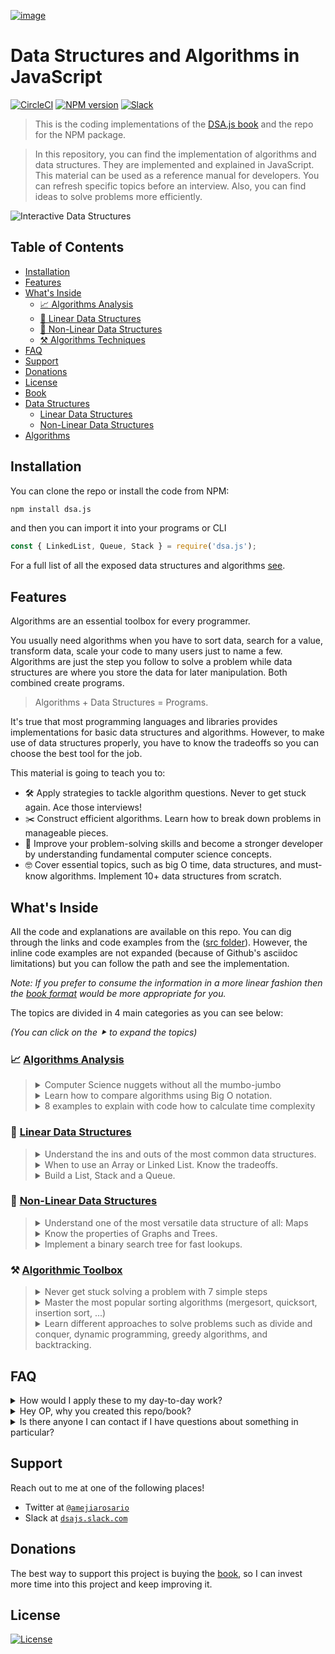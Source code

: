 [![image](https://user-images.githubusercontent.com/418605/59557258-10742880-8fa3-11e9-84fb-4d66a9d89faa.png)](https://books.adrianmejia.com/dsajs-data-structures-algorithms-javascript/)

# Data Structures and Algorithms in JavaScript

[![CircleCI](https://img.shields.io/circleci/build/github/amejiarosario/dsa.js-data-structures-and-algorithms-in-javascript/master.svg)](https://circleci.com/gh/amejiarosario/dsa.js-data-structures-and-algorithms-in-javascript) [![NPM version](https://badge.fury.io/js/dsa.js.svg)](https://badge.fury.io/js/dsa.js) [![Slack](https://dsajs-slackin.herokuapp.com/badge.svg)](https://dsajs-slackin.herokuapp.com)

> This is the coding implementations of the [DSA.js book](https://books.adrianmejia.com/dsajs-data-structures-algorithms-javascript/) and the repo for the NPM package.

> In this repository, you can find the implementation of algorithms and data structures. They are implemented and explained in JavaScript. This material can be used as a reference manual for developers. You can refresh specific topics before an interview. Also, you can find ideas to solve problems more efficiently.

<!-- (Check out the Time Complexity Cheatsheet) -->


<!--
[![CircleCI](https://circleci.com/gh/amejiarosario/dsa.js-data-structures-and-algorithms-in-javascript.svg?style=svg)](https://circleci.com/gh/amejiarosario/dsa.js-data-structures-and-algorithms-in-javascript)
[![Code Style Airbnb](https://img.shields.io/badge/code%20style-Airbnb-brightgreen.svg)](https://github.com/airbnb/javascript)
[![PRs Welcome](https://img.shields.io/badge/PRs-welcome-brightgreen.svg)](http://makeapullrequest.com)
[![ProductHunt](https://img.shields.io/badge/product%20hunt-vote-orange.svg)](https://www.producthunt.com/posts/dsa-js)
https://bundlephobia.com/result?p=dsa.js
https://img.shields.io/bundlephobia/min/dsa.js.svg - 16.7kB
https://img.shields.io/github/repo-size/amejiarosario/dsa.js.svg - 98.1 MB
-->

![Interactive Data Structures](https://user-images.githubusercontent.com/418605/46118890-ba721180-c1d6-11e8-82bc-6a671428b422.png)
<!-- [](https://embed.kumu.io/85f1a4de5fb8430a10a1bf9c5118e015) -->


## Table of Contents

<!-- START doctoc generated TOC please keep comment here to allow auto update -->
<!-- DON'T EDIT THIS SECTION, INSTEAD RE-RUN doctoc TO UPDATE -->


- [Installation](#installation)
- [Features](#features)
- [What's Inside](#whats-inside)
  - [📈 Algorithms Analysis](#-algorithms-analysis)
  - [🥞 Linear Data Structures](#-linear-data-structures)
  - [🌲 Non-Linear Data Structures](#-non-linear-data-structures)
  - [⚒ Algorithms Techniques](#%E2%9A%92-algorithms-techniques)
- [FAQ](#faq)
- [Support](#support)
- [Donations](#donations)
- [License](#license)
- [Book](#book)
- [Data Structures](#data-structures)
  - [Linear Data Structures](#linear-data-structures)
  - [Non-Linear Data Structures](#non-linear-data-structures)
- [Algorithms](#algorithms)

<!-- END doctoc generated TOC please keep comment here to allow auto update -->


## Installation

You can clone the repo or install the code from NPM:

```sh
npm install dsa.js
```

and then you can import it into your programs or CLI

```js
const { LinkedList, Queue, Stack } = require('dsa.js');
```

For a full list of all the exposed data structures and algorithms [see](https://github.com/amejiarosario/dsa.js/blob/master/src/index.js).


## Features

Algorithms are an essential toolbox for every programmer.

You usually need algorithms when you have to sort data, search for a value, transform data, scale your code to many users just to name a few.
Algorithms are just the step you follow to solve a problem while data structures are where you store the data for later manipulation. Both combined create programs.

> Algorithms + Data Structures = Programs.

It's true that most programming languages and libraries provides implementations for basic data structures and algorithms.
However, to make use of data structures properly, you have to know the tradeoffs so you can choose the best tool for the job.

This material is going to teach you to:

- 🛠 Apply strategies to tackle algorithm questions. Never to get stuck again. Ace those interviews!
- ✂️ Construct efficient algorithms. Learn how to break down problems in manageable pieces.
- 🧠 Improve your problem-solving skills and become a stronger developer by understanding fundamental computer science concepts.
- 🤓 Cover essential topics, such as big O time, data structures, and must-know algorithms. Implement 10+ data structures from scratch.

## What's Inside

All the code and explanations are available on this repo. You can dig through the links and code examples from the ([src folder](https://github.com/amejiarosario/dsa.js-data-structures-and-algorithms-in-javascript/tree/master/src)). However, the inline code examples are not expanded (because of Github's asciidoc limitations) but you can follow the path and see the implementation.

_Note: If you prefer to consume the information in a more linear fashion then the [book format](https://books.adrianmejia.com/dsajs-data-structures-algorithms-javascript/) would be more appropriate for you._

The topics are divided in 4 main categories as you can see below:

_(You can click on the ⯈ to expand the topics)_

### 📈 [Algorithms Analysis](https://github.com/amejiarosario/dsa.js-data-structures-and-algorithms-in-javascript/blob/master/book/part01-algorithms-analysis.asc)

<!-- - Computer Science nuggets without all the mumbo-jumbo.
- Learn how to compare algorithms using Big O notation.
- 8 examples to explain with code how to calculate time complexity. -->

<blockquote>

<details>
  <summary>
    Computer Science nuggets without all the mumbo-jumbo
  </summary>

---

### [Computer Science nuggets without all the mumbo-jumbo](https://github.com/amejiarosario/dsa.js-data-structures-and-algorithms-in-javascript/blob/master/book/content/part01/algorithms-analysis.asc)

#### Learn to calculate run time from code examples

![Translating lines of code to an approximate number of operations](https://github.com/amejiarosario/dsa.js-data-structures-and-algorithms-in-javascript/raw/master/book/images/image4.png)

---

</details>

<details>
  <summary>
    Learn how to compare algorithms using Big O notation.
  </summary>

---

### [Learn how to compare algorithms using Big O notation.](https://github.com/amejiarosario/dsa.js-data-structures-and-algorithms-in-javascript/blob/master/book/content/part01/big-o-examples.asc#finding-if-an-array-is-empty)

#### Comparing algorithms using Big O notation

Let's say you want to find the duplicates on an array.
Using Big O notation we can compare different implementations that do exactly the same but
they take different time to complete.

- [Optimal solution using a map](https://github.com/amejiarosario/dsa.js-data-structures-and-algorithms-in-javascript/blob/master/book/content/part01/big-o-examples.asc#linear-example)
- [Finding duplicates in an array (naïve approach)](https://github.com/amejiarosario/dsa.js-data-structures-and-algorithms-in-javascript/blob/master/book/content/part01/big-o-examples.asc#quadratic-example)

---

</details>

<details>
  <summary>
    8 examples to explain with code how to calculate time complexity
  </summary>

---

[8 examples to explain with code how to calculate time complexity](https://github.com/amejiarosario/dsa.js-data-structures-and-algorithms-in-javascript/blob/master/book/content/part01/big-o-examples.asc#summary)

#### Most common time complexities

[![image](https://user-images.githubusercontent.com/418605/59617342-2a715080-90f4-11e9-9de9-9315fb0133f9.png)](https://github.com/amejiarosario/dsa.js-data-structures-and-algorithms-in-javascript/blob/master/book/content/part01/big-o-examples.asc#summary)

<!-- - Constant time: _O(1)_
- Logarithmic time: _O(log n)_
- Linear time: _O(n)_
- Linearithmic time: _O(n log n)_
- Quadratic time: _O(n^2^)_
- Cubic time: _O(n^3^)_
- Exponential time: _O(2^n^)_
- Factorial time: _O(n!)_ -->

#### Time complexity graph

![Most common time complexities](https://github.com/amejiarosario/dsa.js-data-structures-and-algorithms-in-javascript/raw/master/book/images/image5.png)

---

</details>
</blockquote>

### 🥞 [Linear Data Structures](https://github.com/amejiarosario/dsa.js-data-structures-and-algorithms-in-javascript/blob/master/book/part02-linear-data-structures.asc)

<!-- - Understand the ins and outs of the most common data structures.
- When to use an Array or Linked List. Know the tradeoffs.
- Build a Stack and a Queue from scratch. -->

<blockquote>

  <details>
    <summary>
      Understand the ins and outs of the most common data structures.
    </summary>

---

#### [Understand the ins and outs of the most common data structures](https://github.com/amejiarosario/dsa.js-data-structures-and-algorithms-in-javascript/blob/master/book/part02-linear-data-structures.asc)


- [Arrays](https://github.com/amejiarosario/dsa.js-data-structures-and-algorithms-in-javascript/blob/master/book/content/part02/array.asc): Built-in in most languages so not implemented here. [Array Time complexity](https://github.com/amejiarosario/dsa.js/blob/master/book/content/part02/array.asc#array-complexity)
    <!-- [Post](https://adrianmejia.com/blog/2018/04/28/data-structures-time-complexity-for-beginners-arrays-hashmaps-linked-lists-stacks-queues-tutorial/#Array). -->

- [Linked List](https://github.com/amejiarosario/dsa.js-data-structures-and-algorithms-in-javascript/blob/master/book/content/part02/linked-list.asc): each data node has a link to the next (and
    previous).
    [Code](https://github.com/amejiarosario/dsa.js/blob/master/src/data-structures/linked-lists/linked-list.js)
    |
    [Linked List Time Complexity](https://github.com/amejiarosario/dsa.js/blob/master/book/content/part02/linked-list.asc#linked-list-complexity-vs-array-complexity)
    <!-- [Post](https://adrianmejia.com/blog/2018/04/28/data-structures-time-complexity-for-beginners-arrays-hashmaps-linked-lists-stacks-queues-tutorial/#Linked-Lists) -->

- [Queue](https://github.com/amejiarosario/dsa.js-data-structures-and-algorithms-in-javascript/blob/master/book/content/part02/queue.asc): data flows in a "first-in, first-out" (FIFO) manner.
    [Code](https://github.com/amejiarosario/dsa.js/blob/master/src/data-structures/queues/queue.js)
    |
    [Queue Time Complexity](https://github.com/amejiarosario/dsa.js/blob/master/book/content/part02/queue.asc#queue-complexity)
    <!-- [Post](https://adrianmejia.com/blog/2018/04/28/data-structures-time-complexity-for-beginners-arrays-hashmaps-linked-lists-stacks-queues-tutorial/#Queues) -->

- [Stack](https://github.com/amejiarosario/dsa.js-data-structures-and-algorithms-in-javascript/blob/master/book/content/part02/stack.asc): data flows in a "last-in, first-out" (LIFO) manner.
    [Code](https://github.com/amejiarosario/dsa.js/blob/master/src/data-structures/stacks/stack.js)
    |
    [Stack Time Complexity](https://github.com/amejiarosario/dsa.js/blob/master/book/content/part02/stack.asc#stack-complexity)
    <!-- [Post](https://adrianmejia.com/blog/2018/04/28/data-structures-time-complexity-for-beginners-arrays-hashmaps-linked-lists-stacks-queues-tutorial/#Stacks) -->

---

  </details>
  <details>
    <summary>
      When to use an Array or Linked List. Know the tradeoffs.
    </summary>

---

#### [When to use an Array or Linked List. Know the tradeoffs](https://github.com/amejiarosario/dsa.js-data-structures-and-algorithms-in-javascript/blob/master/book/content/part02/array-vs-list-vs-queue-vs-stack.asc)

Use Arrays when…
- You need to access data in random order fast (using an index).
- Your data is multi-dimensional (e.g., matrix, tensor).

Use Linked Lists when:
- You will access your data sequentially.
- You want to save memory and only allocate memory as you need it.
- You want constant time to remove/add from extremes of the list.

---

  </details>
  <details>
    <summary>
      Build a List, Stack and a Queue.
    </summary>

  ---

  #### [Build a List, Stack and a Queue from scratch](https://github.com/amejiarosario/dsa.js-data-structures-and-algorithms-in-javascript/blob/master/book/part02-linear-data-structures.asc)

  Build any of these data structures from scratch:
  - [Linked List](https://github.com/amejiarosario/dsa.js-data-structures-and-algorithms-in-javascript/blob/master/src/data-structures/linked-lists/linked-list.js)
  - [Stack](https://github.com/amejiarosario/dsa.js-data-structures-and-algorithms-in-javascript/blob/master/src/data-structures/stacks/stack.js)
  - [Queue](https://github.com/amejiarosario/dsa.js-data-structures-and-algorithms-in-javascript/blob/master/src/data-structures/queues/queue.js)

  ---

  </details>
</blockquote>

### 🌲 [Non-Linear Data Structures](https://github.com/amejiarosario/dsa.js-data-structures-and-algorithms-in-javascript/blob/master/book/part03-graph-data-structures.asc)
<!-- - Understand one of the most versatile data structure of all: Maps -->
<!-- - Know the properties of Graphs and Trees. -->
<!-- - Implement a binary search tree for fast lookups. -->

<blockquote>
  <details>
    <summary>
      Understand one of the most versatile data structure of all: Maps
    </summary>

---

#### [HashMaps](https://github.com/amejiarosario/dsa.js-data-structures-and-algorithms-in-javascript/blob/master/book/content/part03/map.asc)

Learn how to implement different types of Maps such as:
- [HashMap](https://github.com/amejiarosario/dsa.js-data-structures-and-algorithms-in-javascript/blob/master/book/content/part03/hashmap.asc)
- [TreeMap](https://github.com/amejiarosario/dsa.js-data-structures-and-algorithms-in-javascript/blob/master/book/content/part03/treemap.asc)

Also, [learn the difference between the different Maps implementations](https://github.com/amejiarosario/dsa.js-data-structures-and-algorithms-in-javascript/blob/master/book/content/part03/time-complexity-graph-data-structures.asc):

- `HashMap` is more time-efficient. A `TreeMap` is more space-efficient.
- `TreeMap` search complexity is *O(log n)*, while an optimized `HashMap` is *O(1)* on average.
- `HashMap`’s keys are in insertion order (or random depending in the implementation). `TreeMap`’s keys are always sorted.
- `TreeMap` offers some statistical data for free such as: get minimum, get maximum, median, find ranges of keys. `HashMap` doesn’t.
- `TreeMap` has a guarantee always an *O(log n)*, while `HashMap`s has an amortized time of *O(1)* but in the rare case of a rehash, it would take an *O(n)*.

---

  </details>

  <details>
    <summary>
    Know the properties of Graphs and Trees.
    </summary>

---

#### [Know the properties of Graphs and Trees](https://github.com/amejiarosario/dsa.js-data-structures-and-algorithms-in-javascript/blob/master/book/part03-graph-data-structures.asc)

##### [Graphs](https://github.com/amejiarosario/dsa.js-data-structures-and-algorithms-in-javascript/blob/master/book/content/part03/graph.asc)

Know all the graphs properties with many images and illustrations.

![graph example with USA airports](https://github.com/amejiarosario/dsa.js-data-structures-and-algorithms-in-javascript/raw/master/book/images/image46.png)

 **Graphs**: data **nodes** that can have a connection or **edge** to
    zero or more adjacent nodes. Unlike trees, nodes can have multiple
    parents, loops.
    [Code](https://github.com/amejiarosario/algorithms.js/blob/master/src/data-structures/graphs/graph.js)
    |
    [Graph Time Complexity](https://github.com/amejiarosario/dsa.js/blob/master/book/content/part03/graph.asc#graph-complexity)

#### [Trees](https://github.com/amejiarosario/dsa.js-data-structures-and-algorithms-in-javascript/blob/master/book/content/part03/tree-intro.asc)

Learn all the different kinds of trees and its properties.

![tree data structure properties](https://github.com/amejiarosario/dsa.js-data-structures-and-algorithms-in-javascript/raw/master/book/images/image31.jpg)

- **Trees**: data nodes has zero or more adjacent nodes a.k.a.
    children. Each node can only have one parent node otherwise is a
    graph not a tree.
    [Code](https://github.com/amejiarosario/algorithms.js/tree/master/src/data-structures/trees)
    |
    [Docs](https://github.com/amejiarosario/dsa.js/blob/master/book/content/part03/tree-intro.asc)
    <!-- [Post](https://adrianmejia.com/blog/2018/06/11/data-structures-for-beginners-trees-binary-search-tree-tutorial/) -->

    - **Binary Trees**: same as tree but only can have two children at
        most.
        [Code](https://github.com/amejiarosario/algorithms.js/tree/master/src/data-structures/trees)
        |
        [Docs](https://github.com/amejiarosario/dsa.js/blob/master/book/content/part03/tree-intro.asc#binary-tree)
        <!-- [Post](https://adrianmejia.com/blog/2018/06/11/data-structures-for-beginners-trees-binary-search-tree-tutorial/#Binary-Trees) -->

    - **Binary Search Trees** (BST): same as binary tree, but the
        nodes value keep this order `left < parent < right`.
        [Code](https://github.com/amejiarosario/algorithms.js/blob/master/src/data-structures/trees/binary-search-tree.js)
        |
        [BST Time complexity](https://github.com/amejiarosario/dsa.js/blob/master/book/content/part03/binary-search-tree.asc#tree-complexity)
        <!-- [Post](https://adrianmejia.com/blog/2018/06/11/data-structures-for-beginners-trees-binary-search-tree-tutorial/#Binary-Search-Tree-BST) -->

    - **AVL Trees**: Self-balanced BST to maximize look up time.
        [Code](https://github.com/amejiarosario/algorithms.js/blob/master/src/data-structures/trees/avl-tree.js)
        |
        [AVL Tree docs](https://github.com/amejiarosario/dsa.js/blob/master/book/C-AVL-tree.asc)
        |
        [Self-balancing & tree rotations docs](https://github.com/amejiarosario/dsa.js/blob/master/book/B-self-balancing-binary-search-trees.asc)
        <!-- [Post](https://adrianmejia.com/blog/2018/07/16/self-balanced-binary-search-trees-with-avl-tree-data-structure-for-beginners/) -->

    - **Red-Black Trees**: Self-balanced BST more loose than AVL to
        maximize insertion speed.
        [Code](https://github.com/amejiarosario/algorithms.js/blob/master/src/data-structures/trees/red-black-tree.js)

---

  </details>

  <details>
    <summary>
      Implement a binary search tree for fast lookups.
    </summary>

---

#### [Implement a binary search tree for fast lookups](https://github.com/amejiarosario/dsa.js-data-structures-and-algorithms-in-javascript/blob/master/book/content/part03/binary-search-tree.asc)

- Learn how to add/remove/update values in a tree:
![inserting node in a tree](https://github.com/amejiarosario/dsa.js-data-structures-and-algorithms-in-javascript/raw/master/book/images/image36.png)

- [How to make a tree balanced?](https://github.com/amejiarosario/dsa.js-data-structures-and-algorithms-in-javascript/blob/master/book/B-self-balancing-binary-search-trees.asc)

From unbalanced BST to balanced BST
```
1                           2
  \                       /   \
   2        =>           1     3
    \
     3
```


---

  </details>
</blockquote>

### ⚒ [Algorithmic Toolbox](https://github.com/amejiarosario/dsa.js-data-structures-and-algorithms-in-javascript/blob/master/book/part04-algorithmic-toolbox.asc)

<!-- - Never get stuck solving a problem with 7 simple steps. -->
<!-- - Master the most popular sorting algorithms (mergesort, quicksort, insertion sort, ...) -->
<!-- - Learn different approaches to solve problems such as divide and conquer, dynamic programming, greedy algorithms, and backtracking. -->

<blockquote>
  <details>
    <summary>
      Never get stuck solving a problem with 7 simple steps
    </summary>

---

#### [Never get stuck solving a problem with 7 simple steps](https://github.com/amejiarosario/dsa.js-data-structures-and-algorithms-in-javascript/blob/master/book/part04-algorithmic-toolbox.asc)

1. Understand the problem
1. Build a simple example (no edge cases yet)
1. Brainstorm solutions (greedy algorithm, Divide and Conquer, Backtracking, brute force)
1. Test your solution on the simple example (mentally)
1. Optimize the solution
1. Write Code, yes, now you can code.
1. Test your written code

Full details [here](https://github.com/amejiarosario/dsa.js-data-structures-and-algorithms-in-javascript/blob/master/book/part04-algorithmic-toolbox.asc)

---

  </details>
  <details>
    <summary>
      Master the most popular sorting algorithms (mergesort, quicksort, insertion sort, ...)
    </summary>

---

#### [Master the most popular sorting algorithms](https://github.com/amejiarosario/dsa.js-data-structures-and-algorithms-in-javascript/blob/master/book/content/part04/sorting-algorithms.asc)

We are going to explore three basic sorting algorithms O(n2) which have low overhead:
  - Bubble Sort.
    [Code](https://github.com/amejiarosario/dsa.js/blob/master/src/algorithms/sorting/bubble-sort.js)
    |
    [Docs](https://github.com/amejiarosario/dsa.js/blob/master/book/content/part04/bubble-sort.asc)

  - Insertion Sort.
    [Code](https://github.com/amejiarosario/dsa.js/blob/master/src/algorithms/sorting/insertion-sort.js)
    |
    [Docs](https://github.com/amejiarosario/dsa.js/blob/master/book/content/part04/insertion-sort.asc)

  - Selection Sort.
    [Code](https://github.com/amejiarosario/dsa.js/blob/master/src/algorithms/sorting/selection-sort.js)
    |
    [Docs](https://github.com/amejiarosario/dsa.js/blob/master/book/content/part04/selection-sort.asc)

and then discuss efficient sorting algorithms O(n log n) such as:
  - Merge Sort.
    [Code](https://github.com/amejiarosario/dsa.js/blob/master/src/algorithms/sorting/merge-sort.js)
    |
    [Docs](https://github.com/amejiarosario/dsa.js/blob/master/book/content/part04/merge-sort.asc)

  - Quick sort.
    [Code](https://github.com/amejiarosario/dsa.js/blob/master/src/algorithms/sorting/quick-sort.js)
    |
    [Docs](https://github.com/amejiarosario/dsa.js/blob/master/book/content/part04/quick-sort.asc)

---

  </details>
  <details>
    <summary>
      Learn different approaches to solve problems such as divide and conquer, dynamic programming, greedy algorithms, and backtracking.
    </summary>

---

#### [Learn different approaches to solve algorithmic problems](https://github.com/amejiarosario/dsa.js-data-structures-and-algorithms-in-javascript/blob/master/book/part04-algorithmic-toolbox.asc)

We are going to discuss the following techniques for solving algorithms problems:
- [Greedy Algorithms](https://github.com/amejiarosario/dsa.js-data-structures-and-algorithms-in-javascript/blob/master/bbook/content/part04/greedy-algorithms.asc): makes greedy choices using heuristics to find the best solution without looking back.
- [Dynamic Programming](https://github.com/amejiarosario/dsa.js-data-structures-and-algorithms-in-javascript/blob/master/book/content/part04/dynamic-programming.asc): a technique for speeding up recursive algorithms when there are many _overlapping subproblems_. It uses _memoization_ to avoid duplicating work.
- [Divide and Conquer](https://github.com/amejiarosario/dsa.js-data-structures-and-algorithms-in-javascript/blob/master/book/content/part04/divide-and-conquer.asc): _divide_ problems into smaller pieces, _conquer_ each subproblem and then _join_ the results.
- [Backtracking](https://github.com/amejiarosario/dsa.js-data-structures-and-algorithms-in-javascript/blob/master/book/content/part04/backtracking.asc): search _all (or some)_ possible paths. However, it stops and _go back_ as soon as notice the current solution is not working.
- _Brute Force_: generate all possible solutions and tries all of them. (Use it as a last resort or as the starting point to optimize it with other techniques).

---

  </details>
</blockquote>

## FAQ

<details>
    <summary>How would I apply these to my day-to-day work?</summary>
    <p>
    As a programmer, we have to solve problems every day. If you want to solve problems well, then it's good to
    know about a broad range of solutions. A lot of times, it's more efficient to learn existing resources than
    stumble upon the answer yourself. The more tools and practice you have, the better. This book helps you
    understand the tradeoffs among data structures and reason about algorithms performance.
    </p>
</details>

<details>
    <summary>Hey OP, why you created this repo/book?</summary>
    <p>
        There are not many books about Algorithms in JavaScript. This material fills the gap.
        Also, it's good practice :)
    </p>
</details>

<details>
    <summary>Is there anyone I can contact if I have questions about something in particular?
    </summary>
    <p>
    Yes, open an issue or ask questions on the slack channel.
    </p>
</details>

## Support

Reach out to me at one of the following places!

- Twitter at <a href="http://twitter.com/amejiarosario" target="_blank">`@amejiarosario`</a>
- Slack at <a href="https://dsajs-slackin.herokuapp.com" target="_blank">`dsajs.slack.com`</a>


## Donations

The best way to support this project is buying the [book](https://books.adrianmejia.com/dsajs-data-structures-algorithms-javascript/), so I can invest more time into this project and keep improving it.

## License

[![License](https://img.shields.io/:license-mit-blue.svg?style=flat-square)](https://github.com/amejiarosario/dsa.js-data-structures-and-algorithms-in-javascript/blob/master/LICENSE)
